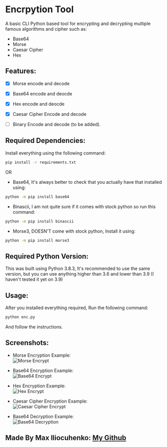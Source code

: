 # Encrpytion Tool
A basic CLI Python based tool for encrypting and decrypting multiple famous algorithms and cipher such as: 
* Base64
* Morse
* Caesar Cipher
* Hex

## Features:
- [x] Morse encode and decode

- [x] Base64 encode and deocde

- [x] Hex encode and deocde

- [x] Caesar Cipher Encode and decode
- [ ] Binary Encode and decode (to be added).

## Required Dependencies:
Install everything using the following command:
```bash
pip install -r requirements.txt
```

OR

* Base64, It's always better to check that you actually have that installed using: 
```bash
python -m pip install base64
```
* Binascii, I am not quite sure if it comes with stock python so run this command:
```bash
python -m pip install binascii
```
* Morse3, DOESN'T come with stock python, Install it using:
```bash
python -m pip install morse3
```

## Required Python Version:
This was built using Python 3.8.3, It's recommended to use the same version, but you can use anything higher than 3.6 and lower than 3.9 (I haven't tested it yet on 3.9)

## Usage:
After you installed everything required, Run the following command:
```bash 
python enc.py
```
And follow the instructions.

## Screenshots:

* Morse Encryption Example: <br> ![Morse Encrypt](https://github.com/maxily1/code-n-stitch/blob/master/Python/Encode_Decode_Tool/Screenshots/Screenshot_1.png?raw=true)

* Base64 Encryption Example: <br> ![Base64 Encrypt](https://github.com/maxily1/code-n-stitch/blob/master/Python/Encode_Decode_Tool/Screenshots/Screenshot_4.png?raw=true)

* Hex Encryption Example: <br> ![Hex Encrypt](https://github.com/maxily1/code-n-stitch/blob/master/Python/Encode_Decode_Tool/Screenshots/Screenshot_2.png?raw=true)

* Caesar Cipher Encryption Example: <br> ![Caesar Cipher Encrypt](https://github.com/maxily1/code-n-stitch/blob/master/Python/Encode_Decode_Tool/Screenshots/Screenshot_3.png?raw=true)

* Base64 Decryption Example: <br> ![Base64 Decryption](https://github.com/maxily1/code-n-stitch/blob/master/Python/Encode_Decode_Tool/Screenshots/Screenshot_5.png?raw=true)

## Made By Max Iliocuhenko: [My Github](https://github.com/maxily1)

